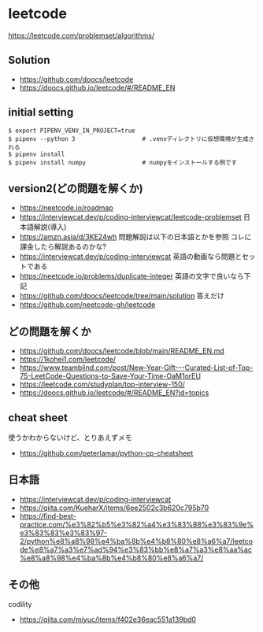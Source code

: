 # leetcode
https://leetcode.com/problemset/algorithms/

## Solution
- https://github.com/doocs/leetcode
- https://doocs.github.io/leetcode/#/README_EN

## initial setting
```
$ export PIPENV_VENV_IN_PROJECT=true
$ pipenv --python 3                   # .venvディレクトリに仮想環境が生成される
$ pipenv install
$ pipenv install numpy                # numpyをインストールする例です
```

## version2(どの問題を解くか)
- https://neetcode.io/roadmap
- https://interviewcat.dev/p/coding-interviewcat/leetcode-problemset
日本語解説(導入)
- https://amzn.asia/d/3KE24wh
問題解説は以下の日本語とかを参照
  コレに課金したら解説あるのかな?
- https://interviewcat.dev/p/coding-interviewcat
  英語の動画なら問題とセットである
- https://neetcode.io/problems/duplicate-integer
  英語の文字で良いなら下記
- https://github.com/doocs/leetcode/tree/main/solution
  答えだけ
- https://github.com/neetcode-gh/leetcode


## どの問題を解くか
- https://github.com/doocs/leetcode/blob/main/README_EN.md
- https://1kohei1.com/leetcode/
- https://www.teamblind.com/post/New-Year-Gift---Curated-List-of-Top-75-LeetCode-Questions-to-Save-Your-Time-OaM1orEU
- https://leetcode.com/studyplan/top-interview-150/
- https://doocs.github.io/leetcode/#/README_EN?id=topics


## cheat sheet
使うかわからないけど、とりあえずメモ
- https://github.com/peterlamar/python-cp-cheatsheet


## 日本語
- https://interviewcat.dev/p/coding-interviewcat
- https://qiita.com/KueharX/items/6ee2502c3b620c795b70
- https://find-best-practice.com/%e3%82%b5%e3%82%a4%e3%83%88%e3%83%9e%e3%83%83%e3%83%97-2/python%e8%a8%98%e4%ba%8b%e4%b8%80%e8%a6%a7/leetcode%e8%a7%a3%e7%ad%94%e3%83%bb%e8%a7%a3%e8%aa%ac%e8%a8%98%e4%ba%8b%e4%b8%80%e8%a6%a7/


## その他
codility
- https://qiita.com/miyuc/items/f402e36eac551a139bd0

